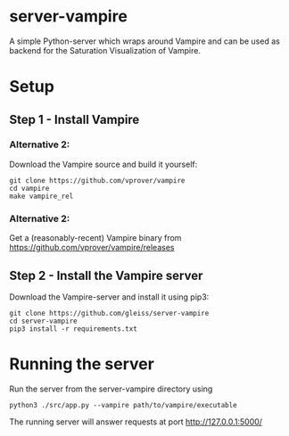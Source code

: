 # server-vampire
A simple Python-server which wraps around Vampire and can be used as backend for the Saturation Visualization of Vampire.

# Setup
## Step 1 - Install Vampire
### Alternative 2: 
Download the Vampire source and build it yourself:
```
git clone https://github.com/vprover/vampire
cd vampire
make vampire_rel
```

### Alternative 2: 
Get a (reasonably-recent) Vampire binary from https://github.com/vprover/vampire/releases


## Step 2 - Install the Vampire server
Download the Vampire-server and install it using pip3:

```
git clone https://github.com/gleiss/server-vampire
cd server-vampire
pip3 install -r requirements.txt
```

# Running the server
Run the server from the server-vampire directory using
```
python3 ./src/app.py --vampire path/to/vampire/executable
```

The running server will answer requests at port http://127.0.0.1:5000/
